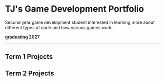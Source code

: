 # TJ's Game Development Portfolio
Second year game development student interested in learning more about different types of code and how various games work.

**graduating 2027**


***

## Term 1 Projects

## Term 2 Projects
